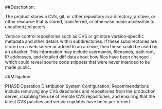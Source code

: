 ##Description:

The product stores a CVS, git, or other repository in a directory, archive, or other resource that is stored, transferred, or otherwise made accessible to unauthorized actors.

Version control repositories such as CVS or git store version-specific metadata and other details within subdirectories. If these subdirectories are stored on a web server or added to an archive, then these could be used by an attacker. This information may include usernames, filenames, path root, IP addresses, and detailed diff data about how files have been changed - which could reveal source code snippets that were never intended to be made public.

##Mitigation:


PHASE:Operation Distribution System Configuration:
Recommendations include removing any CVS directories and repositories from the production server, disabling the use of remote CVS repositories, and ensuring that the latest CVS patches and version updates have been performed.

